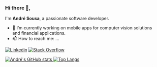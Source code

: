 ### Hi there 👋,

I'm **André Sousa**, a passionate software developer.

- 🔭 I’m currently working on mobile apps for computer vision solutions and financial applications.
- 📫 How to reach me: ...

[![Linkedin](https://img.shields.io/badge/Linkedin-Andr%C3%A9%20Sousa-blue)](https://www.linkedin.com/in/andrelvsousa/)
[![Stack Overflow](https://img.shields.io/badge/Stack%20Overflow-Andr%C3%A9%20Sousa-orange)](https://stackoverflow.com/users/3746290/andr%c3%a9-sousa)


[![André's GitHub stats](https://github-readme-stats.vercel.app/api?username=beroso&show_icons=true&theme=radical) ![Top Langs](https://github-readme-stats.vercel.app/api/top-langs/?username=beroso&layout=compact&theme=radical)](https://github.com/beroso)


<!--
**beroso/beroso** is a ✨ _special_ ✨ repository because its `README.md` (this file) appears on your GitHub profile.

Here are some ideas to get you started:

- 🔭 I’m currently working on ...
- 🌱 I’m currently learning ...
- 👯 I’m looking to collaborate on ...
- 🤔 I’m looking for help with ...
- 💬 Ask me about ...
- 📫 How to reach me: ...
- 😄 Pronouns: ...
- ⚡ Fun fact: ...
-->

